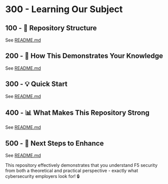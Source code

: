 # 300 - Learning Our Subject

## 100 - 📁 Repository Structure

See [README.md](./100/README.md)

## 200 - 🚀 How This Demonstrates Your Knowledge

See [README.md](./200/README.md)

## 300 - 💡 Quick Start

See [README.md](./300/README.md)

## 400 - 📊 What Makes This Repository Strong

See [README.md](./400/README.md)

## 500 - 🎯 Next Steps to Enhance

See [README.md](./500/README.md)

This repository effectively demonstrates that you understand F5 security from both a theoretical and practical perspective - exactly what cybersecurity employers look for! 🔒​​​​​​​​​​​​​​​​

